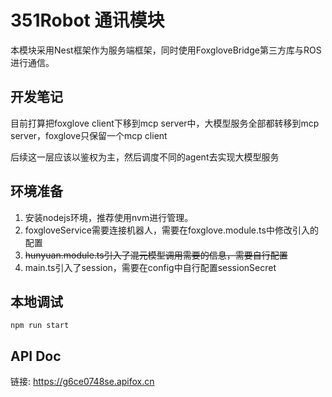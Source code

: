 # 351Robot 通讯模块
本模块采用Nest框架作为服务端框架，同时使用FoxgloveBridge第三方库与ROS进行通信。

## 开发笔记

目前打算把foxglove client下移到mcp server中，大模型服务全部都转移到mcp server，foxglove只保留一个mcp client

后续这一层应该以鉴权为主，然后调度不同的agent去实现大模型服务



## 环境准备
1. 安装nodejs环境，推荐使用nvm进行管理。
2. foxgloveService需要连接机器人，需要在foxglove.module.ts中修改引入的配置
3. ~~hunyuan.module.ts引入了混元模型调用需要的信息，需要自行配置~~
4. main.ts引入了session，需要在config中自行配置sessionSecret

## 本地调试
```
npm run start
```

## API Doc
链接: https://g6ce0748se.apifox.cn